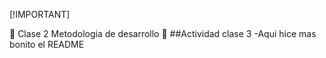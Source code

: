 [!IMPORTANT]

👻
Clase 2 Metodologia de desarrollo
👻
##Actividad clase 3
-Aqui hice mas bonito el README